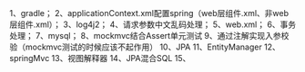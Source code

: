 1、gradle；
2、applicationContext.xml配置spring（web层组件.xml、非web层组件.xml）；
3、log4j2；
4、请求参数中文乱码处理；
5、web.xml；
6、事务处理；
7、mysql；
8、mockmvc结合Assert单元测试
9、通过注解实现入参校验（mockmvc测试的时候应该不起作用）
10、JPA
11、EntityManager
12、springMvc
13、视图解释器
14、JPA混合SQL
15、



